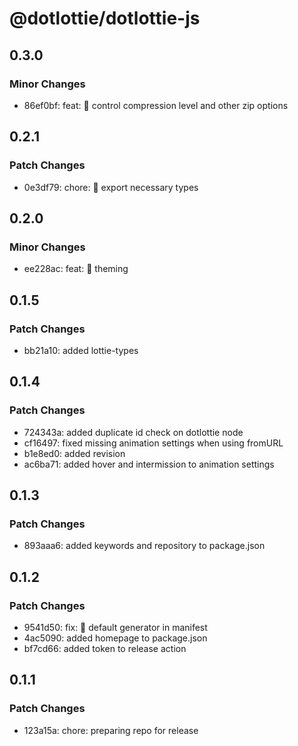# @dotlottie/dotlottie-js

## 0.3.0

### Minor Changes

- 86ef0bf: feat: 🎸 control compression level and other zip options

## 0.2.1

### Patch Changes

- 0e3df79: chore: 🤖 export necessary types

## 0.2.0

### Minor Changes

- ee228ac: feat: 🎸 theming

## 0.1.5

### Patch Changes

- bb21a10: added lottie-types

## 0.1.4

### Patch Changes

- 724343a: added duplicate id check on dotlottie node
- cf16497: fixed missing animation settings when using fromURL
- b1e8ed0: added revision
- ac6ba71: added hover and intermission to animation settings

## 0.1.3

### Patch Changes

- 893aaa6: added keywords and repository to package.json

## 0.1.2

### Patch Changes

- 9541d50: fix: 🐛 default generator in manifest
- 4ac5090: added homepage to package.json
- bf7cd66: added token to release action

## 0.1.1

### Patch Changes

- 123a15a: chore: preparing repo for release
